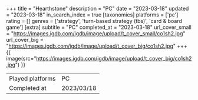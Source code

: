 +++
title = "Hearthstone"
description = "PC"
date = "2023-03-18"
updated = "2023-03-18"
in_search_index = true
[taxonomies]
platforms = ['pc']
rating = []
genres = ['strategy', 'turn-based strategy (tbs)', 'card & board game']
[extra]
subtitle = "PC"
completed_at = "2023-03-18"
url_cover_small = "https://images.igdb.com/igdb/image/upload/t_cover_small/co1sh2.jpg"
url_cover_big = "https://images.igdb.com/igdb/image/upload/t_cover_big/co1sh2.jpg"
+++
{{ image(src="https://images.igdb.com/igdb/image/upload/t_cover_big/co1sh2.jpg") }}

|              |            |
| ------------ | ---------- |
| Played platforms    | PC |
| Completed at | 2023/03/18 |


